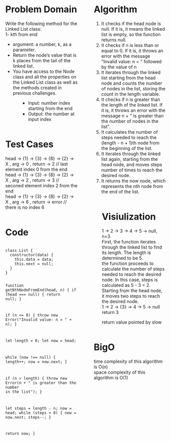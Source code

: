 <div style="float: left; width: 45%;">
<h1> Problem Domain </h1>
<p>Write the following method for the Linked List class: <br/>
1- kth from end<br/>
<ul>
<li>argument: a number, k, as a parameter.</li>
<li>Return the node’s value that is k places from the tail of the linked list.</li>
<li>You have access to the Node class and all the properties on the Linked List class as well as the methods created in previous challenges.</li>
<ul>
</p>

<ul> <li>Input: number index starting from the end </li>
<li> Output: the number at input index </li>

 </ul> </div>

<div style="float: right; width: 45%;">
<h1> Algorithm </h1>

<ol>
<li>It checks if the head node is null. If it is, it means the linked list is empty, so the function returns null.</li>
<li>It checks if n is less than or equal to 0. If it is, it throws an error with the message "Invalid value: n = " followed by the value of n</li>
<li>It iterates through the linked list starting from the head node and counts the number of nodes in the list, storing the count in the length variable.</li>
<li>It checks if n is greater than the length of the linked list. If it is, it throws an error with the message n + " is greater than the number of nodes in the list".</li>
<li>It calculates the number of steps needed to reach the (length - n + 1)th node from the beginning of the list.</li>
<li>It iterates through the linked list again, starting from the head node, and moves steps number of times to reach the desired node.</li>
<li>It returns the now node, which represents the nth node from the end of the list.</li>
</ol>
</div>
<div style="float: left; width: 45%;">
<h1> Test Cases </h1>

head -> {1} -> {3} -> {8} -> {2} -> X , arg -> 0 , return -> 2 // last element index 0 from the end <br/>
head -> {1} -> {3} -> {8} -> {2} -> X , arg -> 2 , return -> 3 // seconed element index 2 from the end <br/>
head -> {1} -> {3} -> {8} -> {2} -> X , arg -> 6 , return -> error // there is no index 6 <br/>

</div>

<div style="float: right; width: 40%;">
<h1> Visiulization </h1> 

1 -> 2 -> 3 -> 4 -> 5 -> null, n=3  <br/>
First, the function iterates through the linked list to find its length. The length is determined to be 5.<br/>
the function proceeds to calculate the number of steps needed to reach the desired node. In this case, steps is calculated as 5 - 3 = 2.<br/>
Starting from the head node, it moves two steps to reach the desired node.<br/>
1 -> 2 -> {3} -> 4 -> 5 -> null <br/>
return 3 <br/>

return value pointed by slow 

</div>
<div style="float: left; width: 45%;">
<h1> Code </h1>
 <pre><code>
class List {
  constructor(data) {
    this.data = data;
    this.next = null;
  }
}

function getNthNodeFromEnd(head, n) {
  if (head === null) {
    return null;
  }

  if (n <= 0) {
    throw new Error("Invalid value: n = " + n);
  }

  let length = 0;
  let now = head;

  while (now !== null) {
    length++;
    now = now.next;
  }

  if (n > length) {
    throw new Error(n + " is greater than the number in the list");
  }

  let steps = length - n;
  now = head;
  while (steps > 0) {
    now = now.next;
    steps--;
  }

  return now;
}
 </pre></code>
</div>



<div style="float: right; width: 45%;">
<h1> BigO </h1>
 time complexity of this algorithm is O(n) </br>
 space complexity of this algorithm is O(1)
</div>
<!-- _______________________ -->

 <!-- ## Whiteboard screenshoot
<img src='../Assests/Screenshot%202023-06-26%20171807.png'/>
________________ -->

<!-- ## Testing
```
To find the node value that is k places from the tail of a linked list, we start with two pointers: slow and fast, both initially pointing to the head of the linked list. The fast pointer moves k nodes ahead of the slow pointer. If the fast pointer reaches the end of the linked list before completing k iterations, an exception is thrown since k is larger than the size of the linked list. Then, we move both pointers simultaneously until the fast pointer reaches the end of the linked list. At this point, the slow pointer is pointing to the desired node. We return the value of the node pointed to by slow. The algorithm has a time complexity of O(n), where n is the size of the linked list, and a space complexity of O(1).
``` -->
